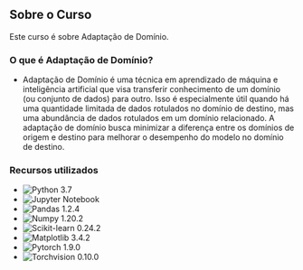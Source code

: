 ## Sobre o Curso

Este curso é sobre Adaptação de Domínio.

### O que é Adaptação de Domínio?

* Adaptação de Domínio é uma técnica em aprendizado de máquina e inteligência artificial que visa transferir conhecimento de um domínio (ou conjunto de dados) para outro. Isso é especialmente útil quando há uma quantidade limitada de dados rotulados no domínio de destino, mas uma abundância de dados rotulados em um domínio relacionado. A adaptação de domínio busca minimizar a diferença entre os domínios de origem e destino para melhorar o desempenho do modelo no domínio de destino.

### Recursos utilizados

* ![Python 3.7](https://img.shields.io/badge/python-3.7-blue.svg)
* ![Jupyter Notebook](https://img.shields.io/badge/jupyter-notebook-orange.svg)
* ![Pandas 1.2.4](https://img.shields.io/badge/pandas-1.2.4-blue.svg)
* ![Numpy 1.20.2](https://img.shields.io/badge/numpy-1.20.2-blue.svg)
* ![Scikit-learn 0.24.2](https://img.shields.io/badge/scikit--learn-0.24.2-blue.svg)
* ![Matplotlib 3.4.2](https://img.shields.io/badge/matplotlib-3.4.2-blue.svg)
* ![Pytorch 1.9.0](https://img.shields.io/badge/pytorch-1.9.0-blue.svg)
* ![Torchvision 0.10.0](https://img.shields.io/badge/torchvision-0.10.0-blue.svg)